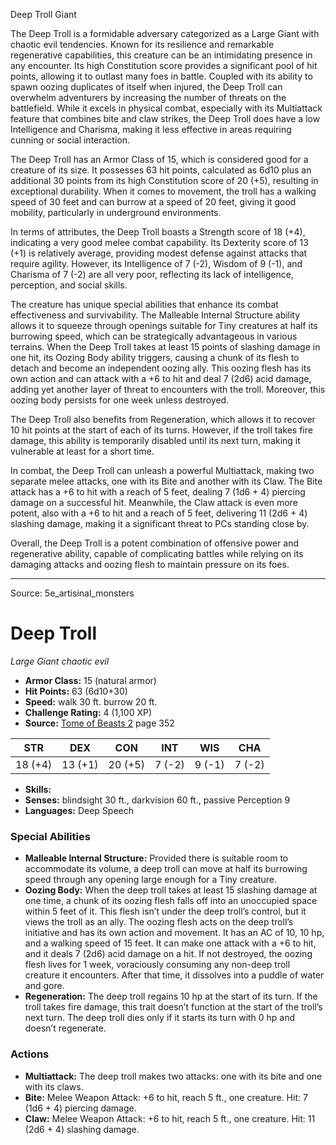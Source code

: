 <MonsterName/>Deep Troll</MonsterName>
<CreatureType/>Giant</CreatureType>

<summary>The Deep Troll is a formidable adversary categorized as a Large Giant with chaotic evil tendencies. Known for its resilience and remarkable regenerative capabilities, this creature can be an intimidating presence in any encounter. Its high Constitution score provides a significant pool of hit points, allowing it to outlast many foes in battle. Coupled with its ability to spawn oozing duplicates of itself when injured, the Deep Troll can overwhelm adventurers by increasing the number of threats on the battlefield. While it excels in physical combat, especially with its Multiattack feature that combines bite and claw strikes, the Deep Troll does have a low Intelligence and Charisma, making it less effective in areas requiring cunning or social interaction.</summary>

<detail>

The Deep Troll has an Armor Class of 15, which is considered good for a creature of its size. It possesses 63 hit points, calculated as 6d10 plus an additional 30 points from its high Constitution score of 20 (+5), resulting in exceptional durability. When it comes to movement, the troll has a walking speed of 30 feet and can burrow at a speed of 20 feet, giving it good mobility, particularly in underground environments.

In terms of attributes, the Deep Troll boasts a Strength score of 18 (+4), indicating a very good melee combat capability. Its Dexterity score of 13 (+1) is relatively average, providing modest defense against attacks that require agility. However, its Intelligence of 7 (-2), Wisdom of 9 (-1), and Charisma of 7 (-2) are all very poor, reflecting its lack of intelligence, perception, and social skills.

The creature has unique special abilities that enhance its combat effectiveness and survivability. The Malleable Internal Structure ability allows it to squeeze through openings suitable for Tiny creatures at half its burrowing speed, which can be strategically advantageous in various terrains. When the Deep Troll takes at least 15 points of slashing damage in one hit, its Oozing Body ability triggers, causing a chunk of its flesh to detach and become an independent oozing ally. This oozing flesh has its own action and can attack with a +6 to hit and deal 7 (2d6) acid damage, adding yet another layer of threat to encounters with the troll. Moreover, this oozing body persists for one week unless destroyed. 

The Deep Troll also benefits from Regeneration, which allows it to recover 10 hit points at the start of each of its turns. However, if the troll takes fire damage, this ability is temporarily disabled until its next turn, making it vulnerable at least for a short time.

In combat, the Deep Troll can unleash a powerful Multiattack, making two separate melee attacks, one with its Bite and another with its Claw. The Bite attack has a +6 to hit with a reach of 5 feet, dealing 7 (1d6 + 4) piercing damage on a successful hit. Meanwhile, the Claw attack is even more potent, also with a +6 to hit and a reach of 5 feet, delivering 11 (2d6 + 4) slashing damage, making it a significant threat to PCs standing close by. 

Overall, the Deep Troll is a potent combination of offensive power and regenerative ability, capable of complicating battles while relying on its damaging attacks and oozing flesh to maintain pressure on its foes.</detail>



---

Source: 5e_artisinal_monsters

# Deep Troll

*Large* *Giant* *chaotic evil*

- **Armor Class:** 15 (natural armor)
- **Hit Points:** 63 (6d10+30)
- **Speed:** walk 30 ft. burrow 20 ft.
- **Challenge Rating:** 4 (1,100 XP)
- **Source:** [Tome of Beasts 2](https://koboldpress.com/kpstore/product/tome-of-beasts-2-for-5th-edition) page 352

| STR | DEX | CON | INT | WIS | CHA |
| --- | --- | --- | --- | --- | --- |
| 18 (+4) | 13 (+1) | 20 (+5) | 7 (-2) | 9 (-1) | 7 (-2) |

- **Skills:** 
- **Senses:** blindsight 30 ft., darkvision 60 ft., passive Perception 9
- **Languages:** Deep Speech

### Special Abilities

- **Malleable Internal Structure:** Provided there is suitable room to accommodate its volume, a deep troll can move at half its burrowing speed through any opening large enough for a Tiny creature.
- **Oozing Body:** When the deep troll takes at least 15 slashing damage at one time, a chunk of its oozing flesh falls off into an unoccupied space within 5 feet of it. This flesh isn’t under the deep troll’s control, but it views the troll as an ally. The oozing flesh acts on the deep troll’s initiative and has its own action and movement. It has an AC of 10, 10 hp, and a walking speed of 15 feet. It can make one attack with a +6 to hit, and it deals 7 (2d6) acid damage on a hit. If not destroyed, the oozing flesh lives for 1 week, voraciously consuming any non-deep troll creature it encounters. After that time, it dissolves into a puddle of water and gore.
- **Regeneration:** The deep troll regains 10 hp at the start of its turn. If the troll takes fire damage, this trait doesn’t function at the start of the troll’s next turn. The deep troll dies only if it starts its turn with 0 hp and doesn’t regenerate.

### Actions

- **Multiattack:** The deep troll makes two attacks: one with its bite and one with its claws.
- **Bite:** Melee Weapon Attack: +6 to hit, reach 5 ft., one creature. Hit: 7 (1d6 + 4) piercing damage.
- **Claw:** Melee Weapon Attack: +6 to hit, reach 5 ft., one creature. Hit: 11 (2d6 + 4) slashing damage.




